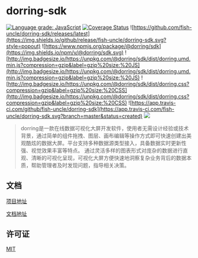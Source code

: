 # dorring-sdk

[![Language grade: JavaScript](https://img.shields.io/lgtm/grade/javascript/g/fish-uncle/dorring-sdk.svg?logo=lgtm&logoWidth=18)](https://lgtm.com/projects/g/fish-uncle/dorring-sdk/context:javascript)
[![Coverage Status](https://coveralls.io/repos/github/fish-uncle/dorring-sdk/badge.svg?branch=master)](https://coveralls.io/github/fish-uncle/dorring-sdk?branch=master)
![https://github.com/fish-uncle/dorring-sdk/releases/latest](https://img.shields.io/github/release/fish-uncle/dorring-sdk.svg?style=popout)
![https://www.npmjs.org/package/@dorring/sdk](https://img.shields.io/npm/v/@dorring/sdk.svg)
![http://img.badgesize.io/https://unpkg.com/@dorring/sdk/dist/dorring.umd.min.js?compression=gzip&label=gzip%20size:%20JS](http://img.badgesize.io/https://unpkg.com/@dorring/sdk/dist/dorring.umd.min.js?compression=gzip&label=gzip%20size:%20JS)
![http://img.badgesize.io/https://unpkg.com/@dorring/sdk/dist/dorring.css?compression=gzip&label=gzip%20size:%20CSS](http://img.badgesize.io/https://unpkg.com/@dorring/sdk/dist/dorring.css?compression=gzip&label=gzip%20size:%20CSS)
![https://app.travis-ci.com/github/fish-uncle/dorring-sdk](https://app.travis-ci.com/fish-uncle/dorring-sdk.svg?branch=master&status=created)
![](https://img.shields.io/badge/License-MIT-yellow.svg)

> dorring是一款在线数据可视化大屏开发软件，使用者无需设计经验或技术背景，通过简单的组件拖拽、图层、画布编辑等操作方式即可快速创建出美观酷炫的数据大屏。平台支持多种数据源类型接入，具备数据实时更新性强、视觉效果丰富等特点。
通过灵活多样的图表形式对庞杂的数据进行直观、清晰的可视化呈现，可视化大屏方便快速地洞察复杂业务背后的数据本质，帮助管理者及时发现问题，指导相关决策。

## 文档
[项目地址](https://fish-uncle.github.io/dorring-doc/)

[文档地址](https://www.yuque.com/books/share/37da6b4f-cfd5-420b-91b3-da578a2a89fd)

## 许可证
[MIT](LICENSE.md)
